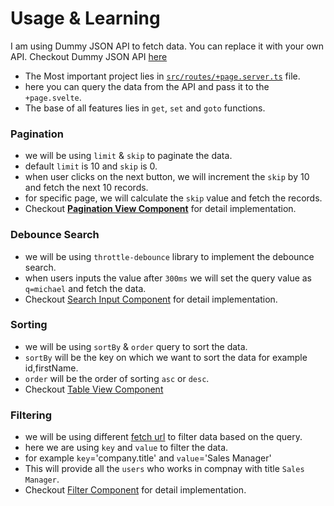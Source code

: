# Usage & Learning

I am using Dummy JSON API to fetch data. You can replace it with your own API. Checkout Dummy JSON API [here](https://dummyjson.com/docs/users#users-all)

- The Most important project lies in [`src/routes/+page.server.ts`](https://github.com/SikandarJODD/youva/blob/master/src/routes/%2Bpage.server.ts) file.
- here you can query the data from the API and pass it to the `+page.svelte`.
- The base of all features lies in `get`, `set` and `goto` functions.

### Pagination

- we will be using `limit` & `skip` to paginate the data.
- default `limit` is 10 and `skip` is 0.
- when user clicks on the next button, we will increment the `skip` by 10 and fetch the next 10 records.
- for specific page, we will calculate the `skip` value and fetch the records.
- Checkout **[Pagination View Component](https://github.com/SikandarJODD/youva/blob/master/src/lib/components/dashboard/pagination-view/PaginationView.svelte)** for detail implementation.

### Debounce Search

- we will be using `throttle-debounce` library to implement the debounce search.
- when users inputs the value after `300ms` we will set the query value as `q=michael` and fetch the data.
- Checkout [Search Input Component](https://github.com/SikandarJODD/youva/blob/master/src/lib/components/dashboard/filter-view/SearchInput.svelte) for detail implementation.

### Sorting

- we will be using `sortBy` & `order` query to sort the data.
- `sortBy` will be the key on which we want to sort the data for example id,firstName.
- `order` will be the order of sorting `asc` or `desc`.
- Checkout [Table View Component](https://github.com/SikandarJODD/youva/blob/master/src/lib/components/dashboard/table-view/TableView.svelte)

### Filtering

- we will be using different [fetch url](https://dummyjson.com/docs/users#users-filter) to filter data based on the query.
- here we are using `key` and `value` to filter the data.
- for example `key`='company.title' and `value`='Sales Manager'
- This will provide all the `users` who works in compnay with title `Sales Manager`.
- Checkout [Filter Component](https://github.com/SikandarJODD/youva/blob/master/src/lib/components/dashboard/filter-view/FilterCompanyTitle.svelte) for detail implementation.
